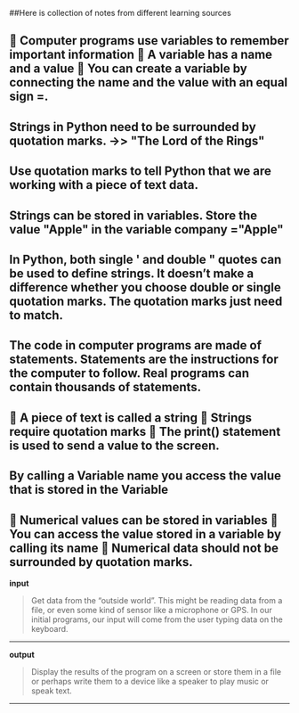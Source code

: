 ##Here is collection of notes from different learning sources

🌟 Computer programs use variables to remember important information
🌟 A variable has a name and a value
🌟 You can create a variable by connecting the name and the value with an equal sign =.
---
Strings in Python need to be surrounded by quotation marks. ->> "The Lord of the Rings"
---
Use quotation marks to tell Python that we are working with a piece of text data.
---
Strings can be stored in variables.
Store the value "Apple" in the variable
company ="Apple"
---
In Python, both single ' and double " quotes can be used to define strings. 
It doesn’t make a difference whether you choose double or single quotation marks.
The quotation marks just need to match.
---
The code in computer programs are made of statements. Statements are the instructions
for the computer to follow. Real programs can contain thousands of statements.
---
🌟 A piece of text is called a string
🌟 Strings require quotation marks
🌟 The print() statement is used to send a value to the screen.
---
By calling a Variable name you access the value that is stored in the Variable
---
🌟 Numerical values can be stored in variables
🌟 You can access the value stored in a variable by calling its name
🌟 Numerical data should not be surrounded by quotation marks.
---
**input**
>Get data from the “outside world”. This might be reading data from a
file, or even some kind of sensor like a microphone or GPS. In our initial
programs, our input will come from the user typing data on the keyboard.
---
**output**
>Display the results of the program on a screen or store them in a file or
perhaps write them to a device like a speaker to play music or speak text.
---

